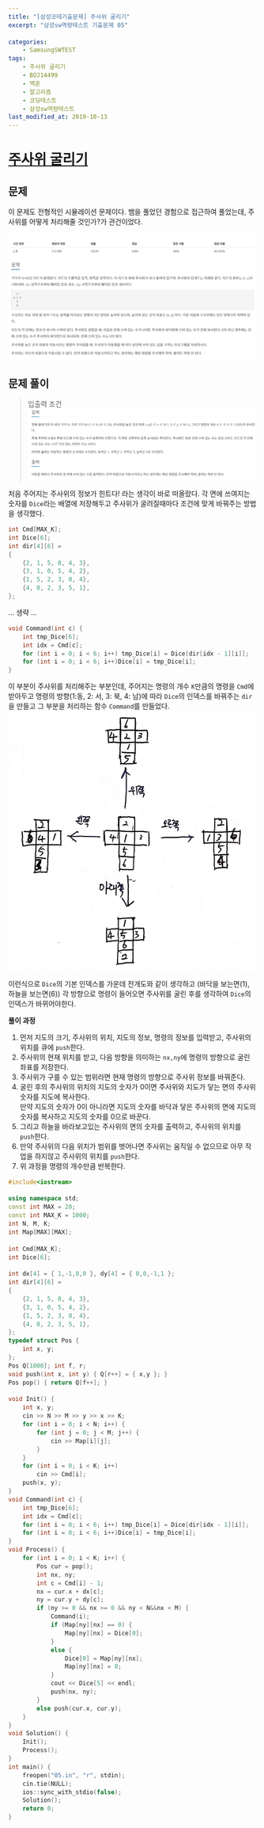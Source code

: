 ```yaml
---
title: "[삼성코테기출문제] 주사위 굴리기"
excerpt: "삼성sw역량테스트 기출문제 05"

categories:
    - SamsungSWTEST
tags:
    - 주사위 굴리기
    - BOJ14499
    - 백준
    - 알고리즘
    - 코딩테스트
    - 삼성sw역량테스트
last_modified_at: 2019-10-13
---  
```

# [주사위 굴리기](https://www.acmicpc.net/problem/14499)  
  
## 문제  
이 문제도 전형적인 시뮬레이션 문제이다. 뱀을 풀었던 경험으로 접근하여 풀었는데, 주사위를 어떻게 처리해줄 것인가?가 관건이었다.  

[![문제](/assets/BOJ-samsung/2019-10-13-SamsungEX05-img01.jpg)](/assets/BOJ-samsung/2019-10-13-SamsungEX05-img01.jpg)  
  
## 문제 풀이  
>입출력 조건  
[![입력](/assets/BOJ-samsung/2019-10-13-SamsungEX05-img02.jpg)](/assets/BOJ-samsung/2019-10-13-SamsungEX05-img02.jpg)  
  
처음 주어지는 주사위의 정보가 힌트다! 라는 생각이 바로 떠올랐다. 각 면에 쓰여지는 숫자를 `Dice`라는 배열에 저장해두고 주사위가 굴려질때마다 조건에 맞게 바꿔주는 방법을 생각했다.  
  
```cpp  
int Cmd[MAX_K];
int Dice[6];
int dir[4][6] =
{
	{2, 1, 5, 0, 4, 3},
	{3, 1, 0, 5, 4, 2},
	{1, 5, 2, 3, 0, 4},
	{4, 0, 2, 3, 5, 1},
};
```  
... 생략 ...  
```cpp  
void Command(int c) {
	int tmp_Dice[6];
	int idx = Cmd[c];
	for (int i = 0; i < 6; i++) tmp_Dice[i] = Dice[dir[idx - 1][i]];
	for (int i = 0; i < 6; i++)Dice[i] = tmp_Dice[i];
}
```  
이 부분이 주사위를 처리해주는 부분인데, 주어지는 명령의 개수 `K`만큼의 명령을 `Cmd`에 받아두고 명령의 방향(1:동, 2: 서, 3: 북, 4: 남)에 따라 `Dice`의 인덱스를 바꿔주는 `dir`을 만들고 그 부분을 처리하는 함수 `Command`를 만들었다.  
[![입력](/assets/BOJ-samsung/2019-10-13-SamsungEX05-img03.jpg)](/assets/BOJ-samsung/2019-10-13-SamsungEX05-img03.jpg)  
  
이런식으로 `Dice`의 기본 인덱스를 가운데 전개도와 같이 생각하고 (바닥을 보는면(1), 하늘을 보는면(6)) 각 방향으로 명령이 들어오면 주사위를 굴린 후를 생각하여 `Dice`의 인덱스가 바뀌어야한다. 
  
__풀이 과정__  
1. 먼저 지도의 크기, 주사위의 위치, 지도의 정보, 명령의 정보를 입력받고, 주사위의 위치를 큐에 `push`한다. 
2. 주사위의 현재 위치를 받고, 다음 방향을 의미하는 `nx,ny`에 명령의 방향으로 굴린 좌표를 저장한다.  
3. 주사위가 구를 수 있는 범위라면 현재 명령의 방향으로 주사위 정보를 바꿔준다.  
4. 굴린 후의 주사위의 위치의 지도의 숫자가 0이면 주사위와 지도가 닿는 면의 주사위 숫자를 지도에 복사한다.  
   만약 지도의 숫자가 0이 아니라면 지도의 숫자를 바닥과 닿은 주사위의 면에 지도의 숫자를 복사하고 지도의 숫자를 0으로 바꾼다.
5. 그리고 하늘을 바라보고있는 주사위의 면의 숫자를 출력하고, 주사위의 위치를 `push`한다.  
6. 만약 주사위의 다음 위치가 범위를 벗어나면 주사위는 움직일 수 없으므로 아무 작업을 하지않고 주사위의 위치를 `push`한다.  
7. 위 과정을 명령의 개수만큼 반복한다.

```cpp
#include<iostream>

using namespace std;
const int MAX = 20;
const int MAX_K = 1000;
int N, M, K;
int Map[MAX][MAX];

int Cmd[MAX_K];
int Dice[6];

int dx[4] = { 1,-1,0,0 }, dy[4] = { 0,0,-1,1 };
int dir[4][6] =
{
	{2, 1, 5, 0, 4, 3},
	{3, 1, 0, 5, 4, 2},
	{1, 5, 2, 3, 0, 4},
	{4, 0, 2, 3, 5, 1},
};
typedef struct Pos {
	int x, y;
};
Pos Q[1000]; int f, r;
void push(int x, int y) { Q[r++] = { x,y }; }
Pos pop() { return Q[f++]; }

void Init() {
	int x, y;
	cin >> N >> M >> y >> x >> K;
	for (int i = 0; i < N; i++) {
		for (int j = 0; j < M; j++) {
			cin >> Map[i][j];
		}
	}
	for (int i = 0; i < K; i++)
		cin >> Cmd[i];
	push(x, y);
}
void Command(int c) {
	int tmp_Dice[6];
	int idx = Cmd[c];
	for (int i = 0; i < 6; i++) tmp_Dice[i] = Dice[dir[idx - 1][i]];
	for (int i = 0; i < 6; i++)Dice[i] = tmp_Dice[i];
}
void Process() {
	for (int i = 0; i < K; i++) {
		Pos cur = pop();
		int nx, ny;
		int c = Cmd[i] - 1;
		nx = cur.x + dx[c];
		ny = cur.y + dy[c];
		if (ny >= 0 && nx >= 0 && ny < N&&nx < M) {
			Command(i);
			if (Map[ny][nx] == 0) {
				Map[ny][nx] = Dice[0];
			}
			else {
				Dice[0] = Map[ny][nx];
				Map[ny][nx] = 0;
			}
			cout << Dice[5] << endl;
			push(nx, ny);
		}
		else push(cur.x, cur.y);
	}
}
void Solution() {
	Init();
	Process();
}
int main() {
	freopen("05.in", "r", stdin);
	cin.tie(NULL);
	ios::sync_with_stdio(false);
	Solution();
	return 0;
}
```